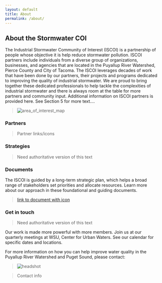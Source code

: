 ```yaml
---
layout: default
title: About
permalink: /about/
---
```


## About the Stormwater COI

The Industrial Stormwater Community of Interest (ISCOI) is a partnership of people whose objective it is help reduce stormwater pollution. ISCOI partners include individuals from a diverse group of organizations, businesses, and agencies that are located in the Puyallup River Watershed, Pierce County and City of Tacoma. The ISCOI leverages decades of work that have been done by our partners, their projects and programs dedicated to improving the quality of industrial stormwater. We are proud to bring together these dedicated professionals to help tackle the complexities of industrial stormwater and there is always room at the table for more partners and community input. Additional information on ISCOI partners is provided here.  See Section 5 for more text….

> ![area_of_interest_map]()

### Partners

> Partner links/icons

### Strategies

> Need authoritative version of this text

### Documents

The ISCOI is guided by a long-term strategic plan, which helps a broad range of stakeholders set priorities and allocate resources. Learn more about our approach in these foundational and guiding documents.

> [link to document with icon]()

### Get in touch

> Need authoritative version of this text

Our work is made more powerful with more members. Join us at our quarterly meetings at WSU, Center for Urban Waters. See our calendar for specific dates and locations.

For more information on how you can help improve water quality in the Puyallup River Watershed and Puget Sound, please contact:

> ![headshot]()

> Contact info
